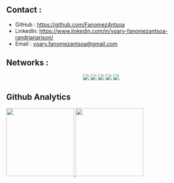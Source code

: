 
## Contact : 
- GitHub : https://github.com/Fanomez4ntsoa
- LinkedIn: https://www.linkedin.com/in/voary-fanomezantsoa-randrianarison/ 
- Email : voary.fanomezantsoa@gmail.com

## Networks :
<p align="center">
<a href="https://codepen.io/fanomez4ntsoa"><img src="https://img.shields.io/badge/-@voary-1769FF?style=flat&logo=Codepen&logoColor=white"></a>
<a href="https://linkedin.com/in/voary-fanomezantsoa-randrianarison"><img src="https://img.shields.io/badge/-Voary%20fanomezantsoa-0077B5?style=flat&logo=Linkedin&logoColor=white"/></a>
<a href="mailto:voary.fanomezantsoa@gmail.com"><img src="https://img.shields.io/badge/-voary.fanomezantsoa@gmail.com-D14836?style=flat&logo=Gmail&logoColor=white"/></a>
<a href="https://instagram.com/__voaryy"><img src="https://img.shields.io/badge/-@__voary-E4405F?style=flat&logo=Instagram&logoColor=white"/></a>
<a href="https://facebook.com/voary.randrianarison.fanomezantsoa"><img src="https://img.shields.io/badge/-@Voary Randrianarison-1877F2?style=flat&logo=Facebook&logoColor=white"/></a>
</p>


## Github Analytics
<p align="left">
<a href="https://github.com/Fanomez4ntsoa">
  <img height="180em" src="https://github-readme-stats.vercel.app/api?username=fanomez4ntsoa&show_icons=true&theme=algolia"/>
  <img height="180em" src="https://github-readme-stats.vercel.app/api/top-langs/?username=fanomez4ntsoa&layout=compact&theme=algolia"/>
</a>
</p>



